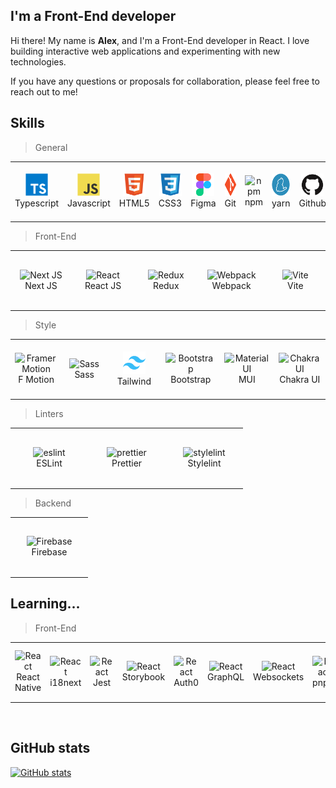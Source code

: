 ## I'm a Front-End developer 
Hi there! My name is **Alex**, and I'm a Front-End developer in React. I love building interactive web applications and experimenting with new technologies.

If you have any questions or proposals for collaboration, please feel free to reach out to me!
<br>

## Skills

>General

<table width='100%'>
  <tr>
    <td align="center" width="110" height="90">
      <img src="https://raw.githubusercontent.com/devicons/devicon/1119b9f84c0290e0f0b38982099a2bd027a48bf1/icons/typescript/typescript-original.svg" width="36" height="36" alt="typescript" />
      <br>Typescript
    </td>
    <td align="center" width="110" height="90">
      <img src="https://raw.githubusercontent.com/devicons/devicon/1119b9f84c0290e0f0b38982099a2bd027a48bf1/icons/javascript/javascript-original.svg" width="36" height="36" alt="javascript" />
      <br>Javascript
    </td>
    <td align="center" width="110" height="90">
      <img src="https://github.com/devicons/devicon/blob/master/icons/html5/html5-original.svg" width="36" height="36" alt="html" />
      <br>HTML5
    </td>
        <td align="center" width="110" height="90"> 
        <img src="https://github.com/devicons/devicon/blob/master/icons/css3/css3-original.svg" width="36" height="36" alt="css" />
      <br>CSS3
    </td>
    <td align="center" width="110" height="90">
      <img src="https://raw.githubusercontent.com/devicons/devicon/1119b9f84c0290e0f0b38982099a2bd027a48bf1/icons/figma/figma-original.svg" width="36" height="36" alt="figma" />
      <br>Figma
    </td>
    <td align="center" width="110" height="90">
      <img src="https://raw.githubusercontent.com/devicons/devicon/1119b9f84c0290e0f0b38982099a2bd027a48bf1/icons/git/git-original.svg" width="36" height="36" alt="git" />
      <br>Git
    </td>
    <td align="center" width="110" height="90"> 
      <img src="https://brandeps.com/icon-download/N/Npm-icon-vector-05.svg" width="36" height="36" alt="npm" />
      <br>npm
    </td>
    <td align="center" width="110" height="90"> 
      <img src="https://raw.githubusercontent.com/devicons/devicon/1119b9f84c0290e0f0b38982099a2bd027a48bf1/icons/yarn/yarn-original.svg" width="36" height="36" alt="yarn" />
      <br>yarn
    </td>
     <td align="center" width="110" height="90"> 
      <img src="https://github.com/devicons/devicon/blob/master/icons/github/github-original.svg" width="36" height="36" alt="github"/>
      <br>Github
    </td>
  </tr> 
</table>



>Front-End

<table width='100%'>
  <tr>
         <td align="center" width="110" height="90">
      <img src="https://raw.githubusercontent.com/samfromaway/samfromaway/master/.github/images/nextjs.png" width="36" height="36" alt="Next JS" />
      <br>Next JS
    </td>
   <td align="center" width="110" height="90">
      <img src="https://brandlogos.net/wp-content/uploads/2020/09/react-logo.png" width="36" height="36" alt="React" />
      <br>React JS
    </td>
    <td align="center" width="110" height="90">
      <img src="https://cdn.worldvectorlogo.com/logos/redux.svg" width="36" height="36" alt="Redux" />
      <br>Redux
    </td>
    <td align="center" width="110" height="90"> 
      <img src="https://brandeps.com/icon-download/W/Webpack-icon-vector-02.svg" width="36" height="36" alt="Webpack" />
      <br>Webpack
    </td>
    <td align="center" width="110" height="90"> 
      <img src="https://vitejs.dev/logo.svg" width="36" height="36" alt="Vite" />
      <br>Vite
    </td> 
  </tr> 
</table>

>Style

<table width='100%'>
  <tr>
    </td>
        <td align="center" width="110" height="90">
      <img src="https://seeklogo.com/images/F/framer-motion-logo-DA1E33CAA1-seeklogo.com.png" width="36" height="36" alt="Framer Motion" />
      <br>F Motion
    </td>
    <td align="center" width="110" height="90">
      <img src="https://brandeps.com/icon-download/S/Sass-icon-vector-04.svg" width="36" height="36" alt="Sass" />
      <br>Sass
    </td>
   <td align="center" width="110" height="90">
        <img src="https://github.com/devicons/devicon/blob/master/icons/tailwindcss/tailwindcss-plain.svg" width="36" height="36" alt="Tailwind" />
      <br>Tailwind
    </td>
    <td align="center" width="110" height="90">
      <img src="https://cdn.worldvectorlogo.com/logos/bootstrap-4.svg" width="36" height="36" alt="Bootstrap" />
      <br>Bootstrap
    </td>
    <td align="center" width="110" height="90">
      <img src="https://media.zeemly.com/zeemly/product/material-ui.png" width="36" height="36" alt="Material UI" />
      <br>MUI
    </td>
      <td align="center" width="110" height="90">
      <img src="https://avatars.githubusercontent.com/u/54212428?s=280&v=4" width="36" height="36" alt="Chakra UI" />
      <br>Chakra UI
    </td>
  </tr> 
</table>

>Linters

<table width='100%'>
  <tr>
     <td align="center" width="110" height="90">
      <img src="https://brandeps.com/icon-download/E/Eslint-icon-vector-02.svg" width="36" height="36" alt="eslint" />
      <br>ESLint
    </td>
    <td align="center" width="110" height="90">
      <img src="https://brandeps.com/icon-download/P/Prettier-icon-vector-02.svg" width="36" height="36" alt="prettier" />
      <br>Prettier
    </td>
    <td align="center" width="110" height="90">
      <img src="https://brandeps.com/logo-download/S/Stylelint-logo-vector-01.svg" width="36" height="36" alt="stylelint" />
      <br>Stylelint
    </td>
  </tr> 
</table>

>Backend

<table width='100%'>
  <tr>
     <td align="center" width="110" height="90">
      <img src="https://cdn.icon-icons.com/icons2/2699/PNG/512/firebase_logo_icon_171157.png" width="36" height="36" alt="Firebase" />
      <br>Firebase
    </td>
  </tr> 
</table>



## Learning...
>Front-End

<table width='100%'>
  <tr>
   <td align="center" width="110" height="90">
      <img src="https://brandlogos.net/wp-content/uploads/2020/09/react-logo.png" width="36" height="36" alt="React" />
      <br>React Native
    </td>
       <td align="center" width="110" height="90">
      <img src="https://avatars.githubusercontent.com/u/8546082?s=280&v=4" width="36" height="36" alt="React" />
      <br>i18next
    </td>
       <td align="center" width="110" height="90">
      <img src="https://github.com/Hem1x/Hem1x/assets/85455447/2c2740e4-c5da-4ff9-b2a6-3550561797a7" width="36" height="36" alt="React" />
      <br>Jest
    </td>
       <td align="center" width="110" height="90">
      <img src="https://github.com/Hem1x/Hem1x/assets/85455447/fca2e00b-de8f-45d8-84ab-3e6da8df319d" width="36" height="36" alt="React" />
      <br>Storybook
    </td>
       <td align="center" width="110" height="90">
      <img src="https://github.com/Hem1x/Hem1x/assets/85455447/8937c254-5b68-44f5-aabe-620cc8eed87d" width="36" height="36" alt="React" />
      <br>Auth0
    </td>
       <td align="center" width="110" height="90">
      <img src="https://github.com/Hem1x/Hem1x/assets/85455447/e1093be1-eb1b-4fbc-aabc-8db4e99a6f34" width="36" height="36" alt="React" />
      <br>GraphQL
    </td>
       <td align="center" width="110" height="90">
      <img src="https://github.com/Hem1x/Hem1x/assets/85455447/bb7ec572-e689-41a7-9b29-4acfcfc8fb96" width="36" height="36" alt="React" />
      <br>Websockets
    </td>
        </td>
       <td align="center" width="110" height="90">
      <img src="https://seeklogo.com/images/P/pnpm-logo-21DC828CD8-seeklogo.com.png" width="36" height="36" alt="React" />
      <br>pnpm
    </td>
          </td>
       <td align="center" width="110" height="90">
      <img src="https://nuts-agency.ru/upload/iblock/bac/bacce1db8d3d0810626b33e9ed0f1545.png" width="36" height="36" alt="React" />
      <br>GitLab
    </td>
  </tr> 
</table>
<br>

## GitHub stats
[![GitHub stats](https://github-readme-stats.vercel.app/api?username=Hem1x&show_icons=true&theme=tokyonight)](https://github.com/Hem1x/github-readme-stats)
<br>
